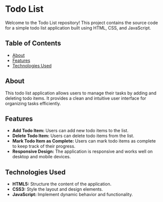 # Todo List

Welcome to the Todo List repository! This project contains the source code for a simple todo list application built using HTML, CSS, and JavaScript.

## Table of Contents

- [About](#about)
- [Features](#features)
- [Technologies Used](#technologies-used)

## About

This todo list application allows users to manage their tasks by adding and deleting todo items. It provides a clean and intuitive user interface for organizing tasks efficiently.

## Features

- **Add Todo Item:** Users can add new todo items to the list.
- **Delete Todo Item:** Users can delete todo items from the list.
- **Mark Todo Item as Complete:** Users can mark todo items as complete to keep track of their progress.
- **Responsive Design:** The application is responsive and works well on desktop and mobile devices.

## Technologies Used

- **HTML5:** Structure the content of the application.
- **CSS3:** Style the layout and design elements.
- **JavaScript:** Implement dynamic behavior and functionality.

